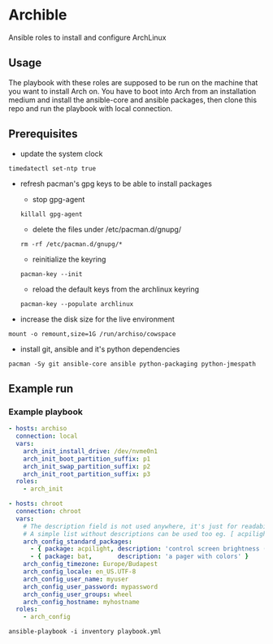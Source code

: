 # Archible

Ansible roles to install and configure ArchLinux

## Usage

The playbook with these roles are supposed to be run on the machine that you want to install Arch on.
You have to boot into Arch from an installation medium and install the ansible-core and ansible packages, then clone this repo and run the playbook with local connection.

## Prerequisites

* update the system clock

```shell
timedatectl set-ntp true
```

* refresh pacman's gpg keys to be able to install packages

    * stop gpg-agent

    ```shell
    killall gpg-agent
    ```

    * delete the files under /etc/pacman.d/gnupg/

    ```shell
    rm -rf /etc/pacman.d/gnupg/*
    ```

    * reinitialize the keyring

    ```shell
    pacman-key --init
    ```

    * reload the default keys from the archlinux keyring

    ```shell
    pacman-key --populate archlinux
    ```

* increase the disk size for the live environment

```shell
mount -o remount,size=1G /run/archiso/cowspace
```

* install git, ansible and it's python dependencies

```shell
pacman -Sy git ansible-core ansible python-packaging python-jmespath
```

## Example run

### Example playbook

```yaml
- hosts: archiso
  connection: local
  vars:
    arch_init_install_drive: /dev/nvme0n1
    arch_init_boot_partition_suffix: p1
    arch_init_swap_partition_suffix: p2
    arch_init_root_partition_suffix: p3
  roles:
    - arch_init

- hosts: chroot
  connection: chroot
  vars:
    # The description field is not used anywhere, it's just for readability. 
    # A simple list without descriptions can be used too eg. [ acpilight, bat ]
    arch_config_standard_packages:
      - { package: acpilight, description: 'control screen brightness (cmd: xbacklight)' }
      - { package: bat,       description: 'a pager with colors' }
    arch_config_timezone: Europe/Budapest
    arch_config_locale: en_US.UTF-8
    arch_config_user_name: myuser
    arch_config_user_password: mypassword
    arch_config_user_groups: wheel
    arch_config_hostname: myhostname
  roles:
    - arch_config
```

```shell
ansible-playbook -i inventory playbook.yml
```
